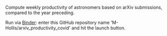 Compute weekly productivity of astronomers based on arXiv submissions, compared to the year preceding.

Run via [Binder](https://mybinder.org/): enter this GitHub repository name 'M-Hollis/arxiv_productivity_covid' and hit the launch button.
